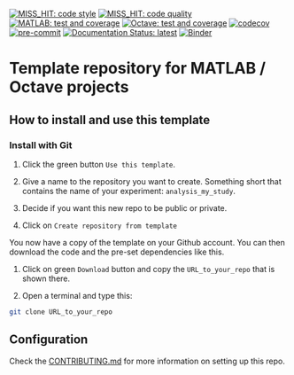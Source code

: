 <!--
When you have set up your repo you may need to change those badges
-->

[![MISS_HIT: code style](https://github.com/Remi-Gau/template_matlab_analysis/actions/workflows/miss_hit_code_style.yml/badge.svg?branch=main)](https://github.com/Remi-Gau/template_matlab_analysis/actions/workflows/miss_hit_code_style.yml)
[![MISS_HIT: code quality](https://github.com/Remi-Gau/template_matlab_analysis/actions/workflows/miss_hit_code_quality.yml/badge.svg?branch=main)](https://github.com/Remi-Gau/template_matlab_analysis/actions/workflows/miss_hit_code_quality.yml)
[![MATLAB: test and coverage](https://github.com/Remi-Gau/template_matlab_analysis/actions/workflows/matlab_test_and_coverage.yaml/badge.svg)](https://github.com/Remi-Gau/template_matlab_analysis/actions/workflows/matlab_test_and_coverage.yaml)
[![Octave: test and coverage](https://github.com/Remi-Gau/template_matlab_analysis/actions/workflows/octave_test_and_coverage.yml/badge.svg?branch=main)](https://github.com/Remi-Gau/template_matlab_analysis/actions/workflows/octave_test_and_coverage.yml)
[![codecov](https://codecov.io/gh/Remi-Gau/template_matlab_analysis/branch/master/graph/badge.svg?token=aFXb7WSAsm)](https://codecov.io/gh/Remi-Gau/template_matlab_analysis)
[![pre-commit](https://img.shields.io/badge/pre--commit-enabled-brightgreen?logo=pre-commit&logoColor=white)](https://github.com/pre-commit/pre-commit)
[![Documentation Status: latest](https://readthedocs.org/projects/template_matlab_analysis/badge/?version=latest)](https://template_matlab_analysis.readthedocs.io/en/latest/?badge=latest)
[![Binder](https://mybinder.org/badge_logo.svg)](https://mybinder.org/v2/gh/Remi-Gau/template_matlab_analysis/main)


# Template repository for MATLAB / Octave projects


## How to install and use this template

### Install with Git

1. Click the green button `Use this template`.

<!-- Add image -->

2. Give a name to the repository you want to create. Something short that
   contains the name of your experiment: `analysis_my_study`.

<!-- Add image -->

3. Decide if you want this new repo to be public or private.

4. Click on `Create repository from template`

You now have a copy of the template on your Github account. You can then
download the code and the pre-set dependencies like this.

1. Click on green `Download` button and copy the `URL_to_your_repo` that is
   shown there.

1. Open a terminal and type this:

```bash
git clone URL_to_your_repo
```

## Configuration

Check the [CONTRIBUTING.md](CONTRIBUTING.md) for more information on setting up
this repo.
